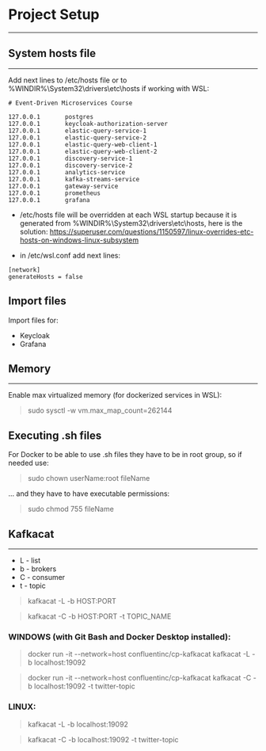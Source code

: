 # Project Setup

---


## System hosts file

---

Add next lines to /etc/hosts file or to %WINDIR%\System32\drivers\etc\hosts if working with WSL:

```
# Event-Driven Microservices Course

127.0.0.1       postgres
127.0.0.1       keycloak-authorization-server
127.0.0.1       elastic-query-service-1
127.0.0.1       elastic-query-service-2
127.0.0.1       elastic-query-web-client-1
127.0.0.1       elastic-query-web-client-2
127.0.0.1       discovery-service-1
127.0.0.1       discovery-service-2
127.0.0.1       analytics-service
127.0.0.1       kafka-streams-service
127.0.0.1       gateway-service
127.0.0.1       prometheus
127.0.0.1       grafana
```

- /etc/hosts file will be overridden at each WSL startup because it is generated from %WINDIR%\System32\drivers\etc\hosts, here is the solution: https://superuser.com/questions/1150597/linux-overrides-etc-hosts-on-windows-linux-subsystem

- in /etc/wsl.conf add next lines:

```
[network]
generateHosts = false
```

## Import files

Import files for:

- Keycloak
- Grafana

## Memory

---

Enable max virtualized memory (for dockerized services in WSL):

> sudo sysctl -w vm.max_map_count=262144

## Executing .sh files

For Docker to be able to use .sh files they have to be in root group, so if needed use:

> sudo chown userName:root fileName

... and they have to have executable permissions:

> sudo chmod 755 fileName

## Kafkacat

---

- L - list
- b	- brokers
- C	- consumer
- t	- topic

> kafkacat -L -b HOST:PORT

> kafkacat -C -b HOST:PORT -t TOPIC_NAME


### WINDOWS (with Git Bash and Docker Desktop installed):

> docker run -it --network=host confluentinc/cp-kafkacat kafkacat -L -b localhost:19092

> docker run -it --network=host confluentinc/cp-kafkacat kafkacat -C -b localhost:19092 -t twitter-topic

### LINUX:

> kafkacat -L -b localhost:19092

> kafkacat -C -b localhost:19092 -t twitter-topic
